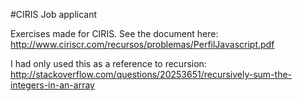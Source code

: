 #CIRIS Job applicant

Exercises made for CIRIS. See the document here: http://www.ciriscr.com/recursos/problemas/PerfilJavascript.pdf

I had only used this as a reference to recursion: http://stackoverflow.com/questions/20253651/recursively-sum-the-integers-in-an-array